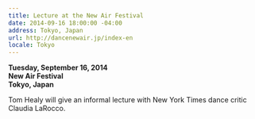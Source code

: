 ```yaml
---
title: Lecture at the New Air Festival
date: 2014-09-16 18:00:00 -04:00
address: Tokyo, Japan
url: http://dancenewair.jp/index-en
locale: Tokyo
---
```


**Tuesday, September 16, 2014**  
**New Air Festival**  
**Tokyo, Japan**  

Tom Healy will give an informal lecture with New York Times dance critic Claudia LaRocco.
